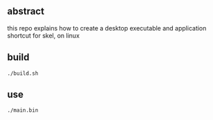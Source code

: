 ## abstract

this repo explains how to create a desktop executable and application shortcut for skel, on linux

## build

```
./build.sh
```

## use

```
./main.bin
```